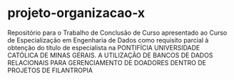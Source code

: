 # projeto-organizacao-x
Repositório para o Trabalho de Conclusão de Curso apresentado ao Curso de Especialização em Engenharia de Dados como requisito parcial à obtenção do título de especialista na PONTIFÍCIA UNIVERSIDADE CATÓLICA DE MINAS GERAIS.
A UTILIZAÇÃO DE BANCOS DE DADOS RELACIONAIS PARA GERENCIAMENTO DE DOADORES DENTRO DE PROJETOS DE FILANTROPIA
